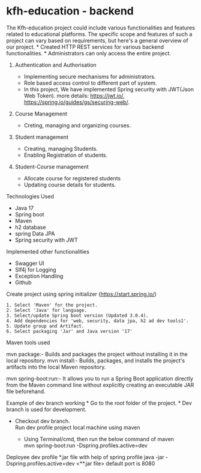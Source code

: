 # kfh-education - backend

The Kfh-education project could include various functionalities and features related to educational platforms.
The specific scope and features of such a project can vary based on requirements,
but here's a general overview of our project.
	* Created HTTP REST services for various backend functionalities. 
	* Administrators can only access the entire project. 
	
1. Authentication and Authorisation
	* Implementing secure mechanisms for administrators.
	* Role based access control to different part of system.
	* In this project, We have implemented Spring security with JWT(Json Web Token).
		more details: https://jwt.io/, https://spring.io/guides/gs/securing-web/.

		
2. Course Management
	* Creting, managing and organizing courses.
	
3. Student management
	* Creating, managing Students.
	* Enabling Registration of students.

4. Student-Course management

	* Allocate course for registered students
	* Updating course details for students.
	
Technologies Used
* Java 17
* Spring boot
* Maven
* h2 database
* spring Data JPA
* Spring security with JWT

Implemented other functionalities
* Swagger UI
* Slf4j for Logging
* Exception Handling
* Github

Create project using spring initializer (https://start.spring.io/)
	
	1. Select 'Maven' for the project.
	2. Select 'Java' for language.
	3. Select/update Spring boot version (Updated 3.0.4).
	4. Add dependencies for 'web, security, data jpa, h2 ad dev tools1'.
	5. Update group and Artifact.
	6. Select packaging 'Jar' and Java version '17'
	
Maven tools used

mvn package:- Builds and packages the project without installing it in the local repository.
mvn install:- Builds, packages, and installs the project's artifacts into the local Maven repository.

mvn spring-boot:run:- It allows you to run a Spring Boot application directly from the Maven command line without explicitly creating an executable JAR file beforehand.


Example of dev branch working
	* Go to the root folder of the project.
	* Dev branch is used for development.
* Checkout dev branch.	
		Run dev profile project local machine using maven
	
	* Using Terminal/cmd, then run the below command of maven  
		 mvn spring-boot:run -Dspring.profiles.active=dev

Deployee dev profile *.jar file with help of spring profile
	java -jar -Dspring.profiles.active=dev <**.jar file>
	default port is 8080


